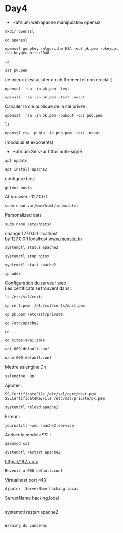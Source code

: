 # Day4
* Hafnium web apache manipulation openssl
```
mkdir openssl
```
```
cd openssl
```
```
openssl genpkey -algorithm RSA -out pk.pem -pkeyopt rsa_keygen_bits:2048
```
```
ls
```
```
cat pk.pem
```
(le mieux c’est ajouter un chiffrement  et non en clair)
```
openssl  rsa -in pk.pem -text
```
```
openssl  rsa -in pk.pem -text -noout
```
Calculer la clé publique de la clé privée : 
```
openssl  rsa -in pk.pem -pubout -out pub.pem
```
```
ls
```
```
openssl rsa -pubin -in pub.pem -text -noout
```
(modulus et exponents)

* Hafnium Serveur https auto-signé
```
apt update
```
```
apt install apache2
```
configure host
```
getent hosts
```
At broswer : 127.0.0.1
```
sudo nano var/www/html/index.html
```
Personalized data
```
sudo nano /etc/hosts/
```
change 127.0.0.1  localhost </br>
by  127.0.0.1  localhost www.monsite.tn </br>
```
systemctl status apache2
```
```
systemctl stop nginx 
```
```
systemctl start apache2
```
```
ip addr
```
Configuration du serveur web : </br>
Les certificats se trouvent dans : 
```
ls /etc/ssl/certs
```
```
cp cert.pem  /etc/ssl/certs/dast.pem
```
```
cp pk.pem /etc/ssl/private
```
```
cd /etc/apache2
```
```
cd ..
```
```
cd sites-available
```
```
cat 000-default.conf
```
```
nano 000-default.conf
```
Mettre sslengine  On
```
sslengine  On
```

Ajouter : 
```
SSLCertificateFile /etc/ssl/cert/dast.pem
SSLCertificateKeyFile /etc/ssl/private/pk.pem
```
```
systemctl reload apache2
```
Erreur : 
```
journalctl –xeu apache2.service
```

Activer le module SSL:
```
a2enmod ssl
```
```
systemctl restart apache2
```
https://192.x.x.x
```
Revenir à 000-default.conf
```
Virtualhost port 443 
```
Ajouter  ServerName hacking.local
```
ServerName hacking.local
```
```
systemctl restart apache2
```

Warning du candenas
